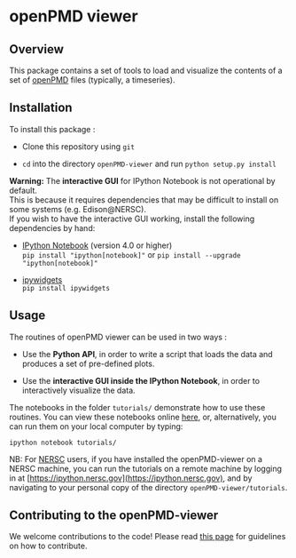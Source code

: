 # openPMD viewer


## Overview

This package contains a set of tools to load and visualize the
contents of a set of [openPMD](http://www.openpmd.org/#/start) files
(typically, a timeseries).

## Installation

To install this package :

- Clone this repository using `git`

- `cd` into the directory `openPMD-viewer` and run `python setup.py install`

**Warning:** The **interactive GUI** for IPython Notebook is not
operational by default.  
This is because it requires dependencies that may be difficult to
install on some systems (e.g. Edison@NERSC).  
If you wish to have the interactive GUI working, install the
following dependencies by hand:

- [IPython Notebook](http://ipython.org/notebook.html)  (version 4.0
or higher)  
`pip install "ipython[notebook]"` or `pip install --upgrade "ipython[notebook]"`

- [ipywidgets](https://pypi.python.org/pypi/ipywidgets/4.0.2)  
`pip install ipywidgets`

## Usage

The routines of openPMD viewer can be used in two ways :

- Use the **Python API**, in order to write a script that loads the
  data and produces a set of pre-defined plots.

- Use the **interactive GUI inside the IPython Notebook**, in order to interactively
visualize the data.

The notebooks in the folder `tutorials/` demonstrate how to use these
routines. You can view these notebooks online
[here](https://github.com/openPMD/openPMD-viewer/tree/master/tutorials),
or, alternatively, you can run them on your local computer by typing:

`ipython notebook tutorials/`

NB: For [NERSC](http://www.nersc.gov/) users, if you have installed
the openPMD-viewer on a NERSC machine, you can run the tutorials on a
remote machine by logging in at
[https://ipython.nersc.gov](https://ipython.nersc.gov), and by
navigating to your personal copy of the directory `openPMD-viewer/tutorials`.

## Contributing to the openPMD-viewer

We welcome contributions to the code! Please read [this page](https://github.com/openPMD/openPMD-viewer/blob/master/CONTRIBUTING.md) for
guidelines on how to contribute.
